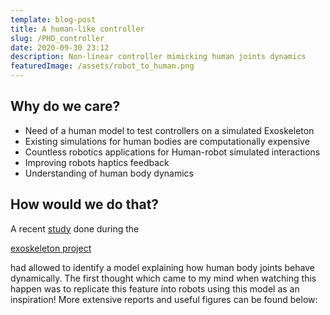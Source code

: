 ```yaml
---
template: blog-post
title: A human-like controller
slug: /PHD_controller
date: 2020-09-30 23:12
description: Non-linear controller mimicking human joints dynamics
featuredImage: /assets/robot_to_human.png
---
```

<!--StartFragment-->

## Why do we care?

* Need of a human model to test controllers on a simulated Exoskeleton
* Existing simulations for human bodies are computationally expensive
* Countless robotics applications for Human-robot simulated interactions
* Improving robots haptics feedback
* Understanding of human body dynamics

## How would we do that?

A recent [study](https://arxiv.org/abs/1809.10560) done during the

[exoskeleton project](https://nicolas-robotics-portfolio.netlify.app/exoskeleton)

had allowed to identify a model explaining how human body joints behave dynamically. The first thought which came to my mind when watching this happen was to replicate this feature into robots using this model as an inspiration! More extensive reports and useful figures can be found below:



<!--EndFragment-->